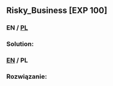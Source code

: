 ## Risky_Business [EXP 100]

>

### EN / [PL](#rozwiązanie)

### Solution:

### [EN](#solution) / PL

### Rozwiązanie:
